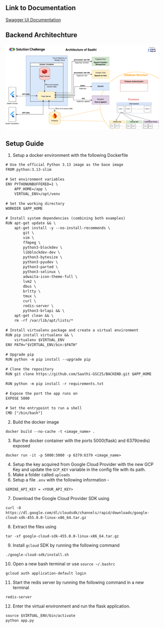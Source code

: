 ## Link to Documentation

[Swagger UI Documentation](http://35.200.160.97/docs)

## Backend Architechture

![Backend Arch](./arch.png)

## Setup Guide

1. Setup a docker environment with the following Dockerfile
```
# Use the official Python 3.13 image as the base image
FROM python:3.13-slim

# Set environment variables
ENV PYTHONUNBUFFERED=1 \
    APP_HOME=/app \
    VIRTUAL_ENV=/opt/venv

# Set the working directory
WORKDIR $APP_HOME

# Install system dependencies (combining both examples)
RUN apt-get update && \
    apt-get install -y --no-install-recommends \
        git \
        vim \
        ffmpeg \ 
        python3-blockdev \
        libblockdev-dev \
        python3-bytesize \
        python3-pyudev \
        python3-parted \
        python3-selinux \
        adwaita-icon-theme-full \
        lvm2 \
        dbus \
        brltty \
        tmux \
        curl \
        redis-server \
        python3-brlapi && \
    apt-get clean && \
    rm -rf /var/lib/apt/lists/*

# Install virtualenv package and create a virtual environment
RUN pip install virtualenv && \
    virtualenv $VIRTUAL_ENV
ENV PATH="$VIRTUAL_ENV/bin:$PATH"

# Upgrade pip
RUN python -m pip install --upgrade pip

# Clone the repository
RUN git clone https://github.com/Saathi-GSC25/BACKEND.git $APP_HOME

RUN python -m pip install -r requirements.txt

# Expose the port the app runs on
EXPOSE 5000

# Set the entrypoint to run a shell
CMD ["/bin/bash"]
```

2. Build the docker image 
```
docker build --no-cache -t <image_name> .
```
3. Run the docker container with the ports 5000(flask) and 6379(redis) exposed 
```
docker run -it -p 5000:5000 -p 6379:6379 <image_name>
```
4. Setup the key acquired from Google Cloud Provider with the new GCP Key and update the `GCP_KEY` variable in the config file with its path.
5. Make a folder called `uploads`
6. Setup a file `.env` with the following information - 
```
GEMINI_API_KEY = <YOUR_API_KEY>
```
7. Download the Google Cloud Provider SDK using 
```
curl -O https://dl.google.com/dl/cloudsdk/channels/rapid/downloads/google-cloud-sdk-455.0.0-linux-x86_64.tar.gz
```
8. Extract the files using 
```
tar -xf google-cloud-sdk-455.0.0-linux-x86_64.tar.gz
```
9. Install `gcloud` SDK by running the following command 
```
./google-cloud-sdk/install.sh
```
10. Open a new bash terminal or use `source ~/.bashrc`  
```
gcloud auth application-default login
```
11. Start the redis server by running the following command in a new terminal  
```
redis-server
```
12. Enter the virtual environment and run the flask application. 
```
source $VIRTUAL_ENV/bin/activate
python app.py
```

